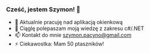### Cześć, jestem Szymon! 👋

- 🔭 Aktualnie pracuję nad aplikacją okienkową 
- 🌱 Ciąglę polepaszam moją wiedzę z zakresu c#/.NET
- 📫 Kontakt do mnie szymon.pacyno@gmail.com
- ⚡ Ciekawostka: Mam 50 ptaszników! 
